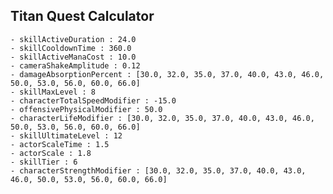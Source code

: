 ## Titan Quest Calculator

    - skillActiveDuration : 24.0
    - skillCooldownTime : 360.0
    - skillActiveManaCost : 10.0
    - cameraShakeAmplitude : 0.12
    - damageAbsorptionPercent : [30.0, 32.0, 35.0, 37.0, 40.0, 43.0, 46.0, 50.0, 53.0, 56.0, 60.0, 66.0]
    - skillMaxLevel : 8
    - characterTotalSpeedModifier : -15.0
    - offensivePhysicalModifier : 50.0
    - characterLifeModifier : [30.0, 32.0, 35.0, 37.0, 40.0, 43.0, 46.0, 50.0, 53.0, 56.0, 60.0, 66.0]
    - skillUltimateLevel : 12
    - actorScaleTime : 1.5
    - actorScale : 1.8
    - skillTier : 6
    - characterStrengthModifier : [30.0, 32.0, 35.0, 37.0, 40.0, 43.0, 46.0, 50.0, 53.0, 56.0, 60.0, 66.0]
